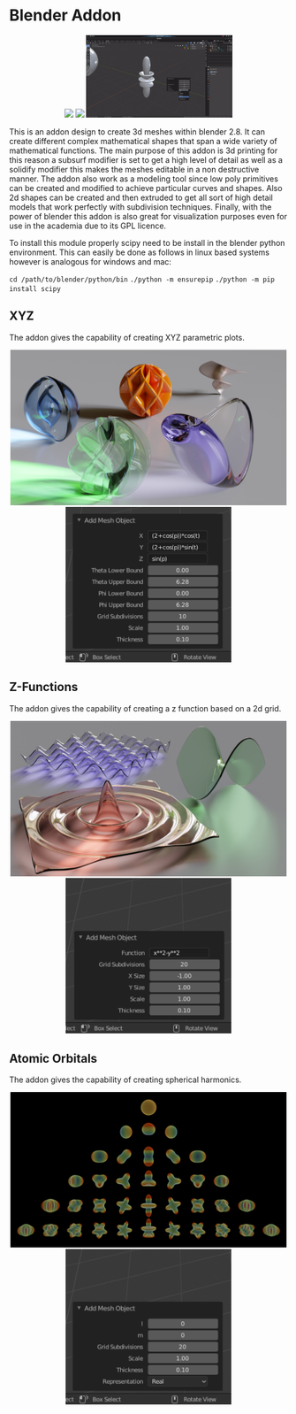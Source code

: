 # Blender Addon

<p align="center">
  <img width="265" src="images/first_part.gif">
  <img width="265" src="images/second_part.gif">
  <img width="265" src="images/third_part.gif">
</p>

This is an addon design to create 3d meshes within blender 2.8. It can create different complex mathematical shapes that span a wide variety of mathematical functions. The main purpose of this addon is 3d printing for this reason a subsurf modifier is set to get a high level of detail as well as a solidify modifier this makes the meshes editable in a non destructive manner. The addon also work as a modeling tool since low poly primitives can be created and modified to achieve particular curves and shapes. Also 2d shapes can be created and then extruded to get all sort of high detail models that work perfectly with subdivision techniques. Finally, with the power of blender this addon is also great for visualization purposes even for use in the academia due to its GPL licence. 

To install this module properly scipy need to be install in the blender python environment. This can easily be done as follows in linux based systems however is analogous for windows and mac:

`cd /path/to/blender/python/bin`
`./python -m ensurepip`
`./python -m pip install scipy`

## XYZ
The addon gives the capability of creating XYZ parametric plots.

<p align="center">
  <img width="500" src="images/xyz.png">
  <img width="300" height = '281' src="images/xyz_menu.png">
</p>

## Z-Functions
The addon gives the capability of creating a z function based on a 2d grid.

<p align="center">
  <img width="500" src="images/z_function.png">
  <img width="300" height = '281' src="images/z_function_menu.png">
</p>

## Atomic Orbitals
The addon gives the capability of creating spherical harmonics.

<p align="center">
  <img width="500" src="images/orbitals.png">
  <img width="300" height = '281' src="images/orbitals_menu.png">
</p>

